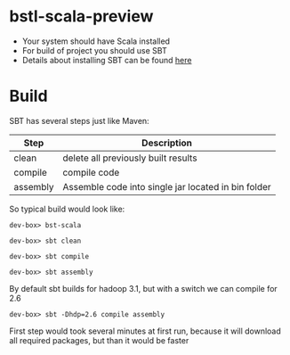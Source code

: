 # bstl-scala-preview


-   Your system should have Scala installed
-   For build of project you should use SBT
-   Details about installing SBT can be found [here](https://www.scala-sbt.org/1.0/docs/Installing-sbt-on-Linux.html 'here')

# Build

SBT has several steps just like Maven:

| Step     | Description                                         |
| -------- | --------------------------------------------------- |
| clean    | delete all previously built results               |
| compile  | compile code                                        |
| assembly | Assemble code into single jar located in bin folder |

So typical build would look like:

```
dev-box> bst-scala

dev-box> sbt clean

dev-box> sbt compile

dev-box> sbt assembly

```

By default sbt builds for hadoop 3.1, but with a switch we can compile for 2.6

```
dev-box> sbt -Dhdp=2.6 compile assembly
```

First step would took several minutes at first run, because it will download all required packages, but than it would be faster

